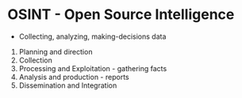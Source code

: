 # OSINT - Open Source Intelligence
- Collecting, analyzing, making-decisions data

1. Planning and direction
2. Collection
3. Processing and Exploitation - gathering facts
4. Analysis and production - reports
5. Dissemination and Integration
 





